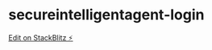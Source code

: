 # secureintelligentagent-login

[Edit on StackBlitz ⚡️](https://stackblitz.com/edit/secureintelligentagent-login)